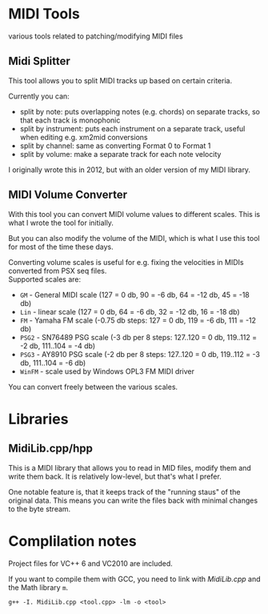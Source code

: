 # MIDI Tools
various tools related to patching/modifying MIDI files

## Midi Splitter
This tool allows you to split MIDI tracks up based on certain criteria.

Currently you can:

- split by note: puts overlapping notes (e.g. chords) on separate tracks, so that each track is monophonic
- split by instrument: puts each instrument on a separate track, useful when editing e.g. xm2mid conversions
- split by channel: same as converting Format 0 to Format 1
- split by volume: make a separate track for each note velocity

I originally wrote this in 2012, but with an older version of my MIDI library.  


## MIDI Volume Converter
With this tool you can convert MIDI volume values to different scales.
This is what I wrote the tool for initially.

But you can also modify the volume of the MIDI,
which is what I use this tool for most of the time these days.

Converting volume scales is useful for e.g. fixing the velocities in MIDIs converted from PSX seq files.  
Supported scales are:

- `GM` - General MIDI scale (127 = 0 db, 90 = -6 db, 64 = -12 db, 45 = -18 db)
- `Lin` - linear scale (127 = 0 db, 64 = -6 db, 32 = -12 db, 16 = -18 db)
- `FM` - Yamaha FM scale (-0.75 db steps: 127 = 0 db, 119 = -6 db, 111 = -12 db)
- `PSG2` - SN76489 PSG scale (-3 db per 8 steps: 127..120 = 0 db, 119..112 = -2 db, 111..104 = -4 db)
- `PSG3` - AY8910 PSG scale (-2 db per 8 steps: 127..120 = 0 db, 119..112 = -3 db, 111..104 = -6 db)
- `WinFM` - scale used by Windows OPL3 FM MIDI driver

You can convert freely between the various scales.


# Libraries

## MidiLib.cpp/hpp
This is a MIDI library that allows you to read in MID files, modify them and write them back.
It is relatively low-level, but that's what I prefer.

One notable feature is, that it keeps track of the "running staus" of the original data.
This means you can write the files back with minimal changes to the byte stream.


# Complilation notes

Project files for VC++ 6 and VC2010 are included.

If you want to compile them with GCC, you need to link with *MidiLib.cpp* and the Math library `m`.

```
g++ -I. MidiLib.cpp <tool.cpp> -lm -o <tool>
```
